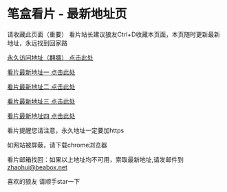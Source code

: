 # 笔盒看片 - 最新地址页

请收藏此页面（重要）
看片站长建议狼友Ctrl+D收藏本页面，本页随时更新最新地址，永远找到回家路

[永久访问地址（翻牆） 点击此处](https://beabox.net/)

[看片最新地址一 点击此处](https://2h1f6j1g7a6.shop)

[看片最新地址二 点击此处](https://2o5u9a1d9l3.shop)

[看片最新地址三 点击此处](https://2k9f7l7b5z0.shop)

[看片最新地址四 点击此处](https://2b0a8l9y2i2.shop)

看片提醒您请注意，永久地址一定要加https

如网站被屏蔽，请下载chrome浏览器

看片邮箱找回：如果以上地址均不可用，索取最新地址,请发邮件到 zhaohui@beabox.net

喜欢的狼友 请顺手star一下